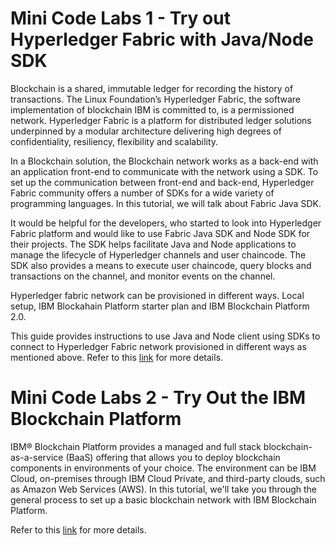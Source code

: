 # Mini Code Labs 1 - Try out Hyperledger Fabric with Java/Node SDK

Blockchain is a shared, immutable ledger for recording the history of transactions. The Linux Foundation’s Hyperledger Fabric, the software implementation of blockchain IBM is committed to, is a permissioned network. Hyperledger Fabric is a platform for distributed ledger solutions underpinned by a modular architecture delivering high degrees of confidentiality, resiliency, flexibility and scalability.

In a Blockchain solution, the Blockchain network works as a back-end with an application front-end to communicate with the network using a SDK. To set up the communication between front-end and back-end, Hyperledger Fabric community offers a number of SDKs for a wide variety of programming languages. In this tutorial, we will talk about Fabric Java SDK.

It would be helpful for the developers, who started to look into Hyperledger Fabric platform and would like to use Fabric Java SDK and Node SDK for their projects. The SDK helps facilitate Java and Node applications to manage the lifecycle of Hyperledger channels and user chaincode. The SDK also provides a means to execute user chaincode, query blocks and transactions on the channel, and monitor events on the channel.

Hyperledger fabric network can be provisioned in different ways. Local setup, IBM Blockahain Platform starter plan and IBM Blockchain Platform 2.0.

This guide provides instructions to use Java and Node client using SDKs to connect to Hyperledger Fabric network provisioned in different ways as mentioned above. Refer to this [link](https://github.com/muralidharchavan/sdk-mini-code-labs) for more details.

# Mini Code Labs 2 - Try Out the IBM Blockchain Platform

IBM® Blockchain Platform provides a managed and full stack blockchain-as-a-service (BaaS) offering that allows you to deploy blockchain components in environments of your choice. The environment can be IBM Cloud, on-premises through IBM Cloud Private, and third-party clouds, such as Amazon Web Services (AWS). In this tutorial, we'll take you through the general process to set up a basic blockchain network with IBM Blockchain Platform.

Refer to this [link](https://cloud.ibm.com/docs/services/blockchain?topic=blockchain-get-started-ibp#get-started-ibp) for more details.
